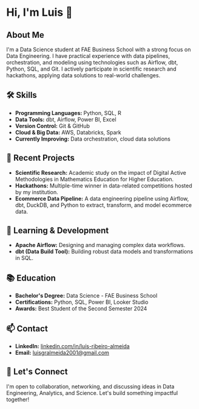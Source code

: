 # Hi, I'm Luis 👋

## About Me

I'm a Data Science student at FAE Business School with a strong focus on Data Engineering. I have practical experience with data pipelines, orchestration, and modeling using technologies such as Airflow, dbt, Python, SQL, and Git. I actively participate in scientific research and hackathons, applying data solutions to real-world challenges.

## 🛠️ Skills

- **Programming Languages:** Python, SQL, R
- **Data Tools:** dbt, Airflow, Power BI, Excel
- **Version Control:** Git & GitHub
- **Cloud & Big Data:** AWS, Databricks, Spark
- **Currently Improving:** Data orchestration, cloud data solutions

## 🚀 Recent Projects

- **Scientific Research:** Academic study on the impact of Digital Active Methodologies in Mathematics Education for Higher Education.
- **Hackathons:** Multiple-time winner in data-related competitions hosted by my institution.
- **Ecommerce Data Pipeline:** A data engineering pipeline using Airflow, dbt, DuckDB, and Python to extract, transform, and model ecommerce data.

## 🌱 Learning & Development

- **Apache Airflow:** Designing and managing complex data workflows.
- **dbt (Data Build Tool):** Building robust data models and transformations in SQL.

## 📚 Education

- **Bachelor's Degree:** Data Science - FAE Business School
- **Certifications:** Python, SQL, Power BI, Looker Studio
- **Awards:** Best Student of the Second Semester 2024

## 📫 Contact

- **LinkedIn:** [linkedin.com/in/luís-ribeiro-almeida](https://www.linkedin.com/in/lu%C3%ADs-ribeiro-almeida)
- **Email:** luisgralmeida2001@gmail.com

## 🤝 Let's Connect

I'm open to collaboration, networking, and discussing ideas in Data Engineering, Analytics, and Science. Let's build something impactful together!
